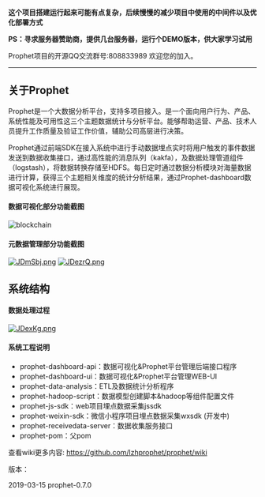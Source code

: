 **这个项目搭建运行起来可能有点复杂，后续慢慢的减少项目中使用的中间件以及优化部署方式**

**PS：寻求服务器赞助商，提供几台服务器，运行个DEMO版本，供大家学习试用**



Prophet项目的开源QQ交流群号:808833989 欢迎您的加入。 

----
## 关于Prophet
Prophet是一个大数据分析平台，支持多项目接入。是一个面向用户行为、产品、系统性能及可用性这三个主题数据统计与分析平台。能够帮助运营、产品、技术人员提升工作质量及验证工作价值，辅助公司高层进行决策。

Prophet通过前端SDK在接入系统中进行手动数据埋点实时将用户触发的事件数据发送到数据收集接口，通过高性能的消息队列（kakfa），及数据处理管道组件（logstash），将数据转换存储至HDFS。每日定时通过数据分析模块对海量数据进行计算，获得三个主题相关维度的统计分析结果，通过Prophet-dashboard数据可视化系统进行展现。

#### 数据可视化部分功能截图

![blockchain](https://s1.ax1x.com/2020/04/24/JDeb5t.png "dashboard")




#### 元数据管理部分功能截图
[![JDmSbj.png](https://s1.ax1x.com/2020/04/24/JDmSbj.png)](https://imgchr.com/i/JDmSbj)
[![JDezrQ.png](https://s1.ax1x.com/2020/04/24/JDezrQ.png)](https://imgchr.com/i/JDezrQ)





## 系统结构
#### 数据处理过程
[![JDexKg.png](https://s1.ax1x.com/2020/04/24/JDexKg.png)](https://imgchr.com/i/JDexKg)

#### 系统工程说明

+ prophet-dashboard-api：数据可视化&Prophet平台管理后端接口程序
+ prophet-dashboard-ui：数据可视化&Prophet平台管理WEB-UI
+ prophet-data-analysis：ETL及数据统计分析程序
+ prophet-hadoop-script：数据模型创建脚本&hadoop等组件配置文件
+ prophet-js-sdk：web项目埋点数据采集jssdk
+ prophet-weixin-sdk：微信小程序项目埋点数据采集wxsdk (开发中)
+ prophet-receivedata-server：数据收集服务接口
+ prophet-pom：父pom







查看wiki更多内容: https://github.com/lzhprophet/prophet/wiki




版本：

2019-03-15   prophet-0.7.0   



